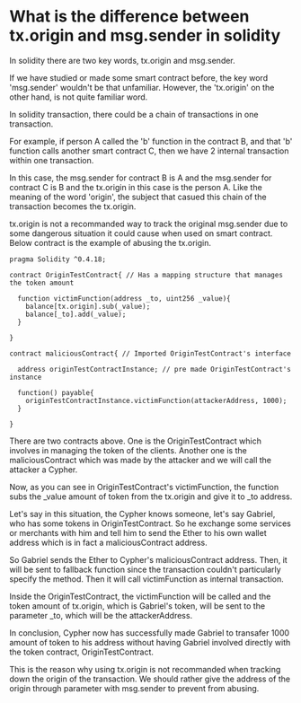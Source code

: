 # What is the difference between tx.origin and msg.sender in solidity

In solidity there are two key words, tx.origin and msg.sender.

If we have studied or made some smart contract before, the key word 'msg.sender' wouldn't be that unfamiliar.
However, the 'tx.origin' on the other hand, is not quite familiar word.

In solidity transaction, there could be a chain of transactions in one transaction.

For example, if person A called the 'b' function in the contract B, and that 'b' function calls another smart contract C, 
then we have 2 internal transaction within one transaction. 

In this case, the msg.sender for contract B is A and the msg.sender for contract C is B and the tx.origin in this case is the person A.
Like the meaning of the word 'origin', the subject that casued this chain of the transaction becomes the tx.origin.

tx.origin is not a recommanded way to track the original msg.sender due to some dangerous situation it could cause when used on smart contract.
Below contract is the example of abusing the tx.origin.

~~~Solidity
pragma Solidity ^0.4.18;

contract OriginTestContract{ // Has a mapping structure that manages the token amount

  function victimFunction(address _to, uint256 _value){
    balance[tx.origin].sub(_value);
    balance[_to].add(_value);
  }

}

contract maliciousContract{ // Imported OriginTestContract's interface

  address originTestContractInstance; // pre made OriginTestContract's instance

  function() payable{
    originTestContractInstance.victimFunction(attackerAddress, 1000);
  }

}

~~~

There are two contracts above. One is the OriginTestContract which involves in managing the token of the clients. 
Another one is the maliciousContract which was made by the attacker and we will call the attacker a Cypher.

Now, as you can see in OriginTestContract's victimFunction, the function subs the _value amount of token from the tx.origin and give it to
_to address.

Let's say in this situation, the Cypher knows someone, let's say Gabriel, who has some tokens in OriginTestContract. So he exchange some services or merchants with him
and tell him to send the Ether to his own wallet address which is in fact a maliciousContract address.

So Gabriel sends the Ether to Cypher's maliciousContract address. Then, it will be sent to fallback function since the transaction couldn't 
particularly specify the method. Then it will call victimFunction as internal transaction.

Inside the OriginTestContract, the victimFunction will be called and the token amount of tx.origin, which is Gabriel's token, will be sent
to the parameter _to, which will be the attackerAddress.

In conclusion, Cypher now has successfully made Gabriel to transafer 1000 amount of token to his address without having Gabriel involved directly with the token contract, OriginTestContract.

This is the reason why using tx.origin is not recommanded when tracking down the origin of the transaction.
We should rather give the address of the origin through parameter with msg.sender to prevent from abusing.
